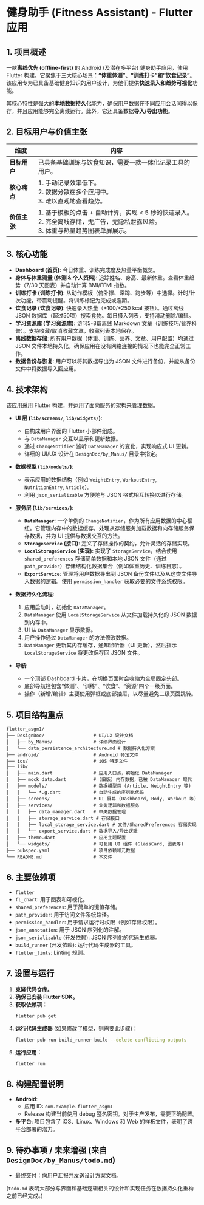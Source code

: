 # 健身助手 (Fitness Assistant) - Flutter 应用

## 1. 项目概述

一款**离线优先 (offline-first)** 的 Android (及潜在多平台) 健身助手应用，使用 Flutter 构建。它聚焦于三大核心场景：**“体重体测”、“训练打卡”和“饮食记录”**。该应用专为已具备基础健身知识的用户设计，为他们提供**快速录入和趋势可视化**功能。

其核心特性是强大的**本地数据持久化**能力，确保用户数据在不同应用会话间得以保存，并且应用能够完全离线运行。此外，它还具备数据**导入/导出功能**。

## 2. 目标用户与价值主张

| 维度         | 内容                                                                 |
| ---------------- | ----------------------------------------------------------------------- |
| **目标用户** | 已具备基础训练与饮食知识，需要一款一体化记录工具的用户。 |
| **核心痛点** | 1. 手动记录效率低下。<br/>2. 数据分散在多个应用中。<br/>3. 难以直观地查看趋势。 |
| **价值主张** | 1. 基于模板的点击 + 自动计算，实现 < 5 秒的快速录入。<br/>2. 完全离线存储，无广告，无隐私泄露风险。<br/>3. 体重与热量趋势图表单屏展示。 |

## 3. 核心功能

* **Dashboard (首页)**: 今日体重、训练完成度及热量平衡概览。
* **身体与体重测量 (体测 & 个人资料)**: 追踪姓名、身高、最新体重。查看体重趋势（7/30 天图表）并自动计算 BMI/FFMI 指数。
* **训练打卡 (训练打卡)**: 从动作模板（俯卧撑、深蹲、跑步等）中选择。计时/计次功能，带震动提醒。将训练标记为完成或逾期。
* **饮食记录 (饮食记录)**: 快速录入热量（+100/+250 kcal 按钮）。通过离线 JSON 数据库（超过50项）搜索食物。每日摄入列表，支持滑动删除/编辑。
* **学习资源库 (学习资源库)**: 访问5-8篇离线 Markdown 文章（训练技巧/营养科普）。支持收藏/取消收藏文章，收藏列表本地保存。
* **离线数据存储**: 所有用户数据（体重、训练、营养、文章、用户配置）均通过 JSON 文件本地持久化，确保应用在没有网络连接的情况下也能完全正常工作。
* **数据备份与恢复**: 用户可以将其数据导出为 JSON 文件进行备份，并能从备份文件中将数据导入回应用。

## 4. 技术架构

该应用采用 Flutter 构建，并运用了面向服务的架构来管理数据。

* **UI 层 (`lib/screens/`, `lib/widgets/`)**:
    * 由构成用户界面的 Flutter 小部件组成。
    * 与 `DataManager` 交互以显示和更新数据。
    * 通过 `ChangeNotifier` 监听 `DataManager` 的变化，实现响应式 UI 更新。
    * 详细的 UI/UX 设计在 `DesignDoc/by_Manus/` 目录中指定。

* **数据模型 (`lib/models/`)**:
    * 表示应用的数据结构（例如 `WeightEntry`, `WorkoutEntry`, `NutritionEntry`, `Article`）。
    * 利用 `json_serializable` 方便地与 JSON 格式相互转换以进行存储。

* **服务层 (`lib/services/`)**:
    * **`DataManager`**: 一个单例的 `ChangeNotifier`，作为所有应用数据的中心枢纽。它管理内存中的数据缓存，处理从存储服务加载数据和向存储服务保存数据，并为 UI 提供与数据交互的方法。
    * **`StorageService` (接口)**: 定义了存储操作的契约，允许灵活的存储实现。
    * **`LocalStorageService` (实现)**: 实现了 `StorageService`，结合使用 `shared_preferences` 存储简单数据和本地 JSON 文件（通过 `path_provider`）存储结构化数据集合（例如体重历史、训练日志）。
    * **`ExportService`**: 管理将用户数据导出到 JSON 备份文件以及从这类文件导入数据的逻辑。使用 `permission_handler` 获取必要的文件系统权限。

* **数据持久化流程**:
    1.  应用启动时，初始化 `DataManager`。
    2.  `DataManager` 使用 `LocalStorageService` 从文件加载持久化的 JSON 数据到内存中。
    3.  UI 从 `DataManager` 显示数据。
    4.  用户操作通过 `DataManager` 的方法修改数据。
    5.  `DataManager` 更新其内存缓存，通知监听器（UI 更新），然后指示 `LocalStorageService` 将更改保存回 JSON 文件。

* **导航**:
    * 一个顶部 Dashboard 卡片，在切换页面时会收缩为全局固定头部。
    * 底部导航栏包含“体测”、“训练”、“饮食”、“资源”四个一级页面。
    * 操作（新增/编辑）主要使用弹框或底部抽屉，以尽量避免二级页面跳转。

## 5. 项目结构重点

```
flutter_asgm1/
├── DesignDoc/                  # UI/UX 设计文档
│   ├── by_Manus/               # 详细界面设计
│   └── data_persistence_architecture.md # 数据持久化方案
├── android/                    # Android 特定文件
├── ios/                        # iOS 特定文件
├── lib/
│   ├── main.dart               # 应用入口点，初始化 DataManager
│   ├── mock_data.dart          # (旧版) 内存数据，已被 DataManager 取代
│   ├── models/                 # 数据模型类 (Article, WeightEntry 等)
│   │   └── *.g.dart            # 自动生成的序列化代码
│   ├── screens/                # UI 屏幕 (Dashboard, Body, Workout 等)
│   ├── services/               # 业务逻辑和数据服务
│   │   ├── data_manager.dart   # 中央数据管理
│   │   ├── storage_service.dart # 存储接口
│   │   ├── local_storage_service.dart # 文件/SharedPreferences 存储实现
│   │   └── export_service.dart # 数据导入/导出逻辑
│   ├── theme.dart              # 应用主题配置
│   └── widgets/                # 可复用 UI 组件 (GlassCard, 图表等)
├── pubspec.yaml                # 项目依赖和元数据
└── README.md                   # 本文件
```

## 6. 主要依赖项

* `flutter`
* `fl_chart`: 用于图表和可视化。
* `shared_preferences`: 用于简单的键值存储。
* `path_provider`: 用于访问文件系统路径。
* `permission_handler`: 用于请求运行时权限（例如存储权限）。
* `json_annotation`: 用于 JSON 序列化的注解。
* `json_serializable` (开发依赖): JSON 序列化的代码生成器。
* `build_runner` (开发依赖): 运行代码生成器的工具。
* `flutter_lints`: Linting 规则。

## 7. 设置与运行

1.  **克隆代码仓库。**
2.  **确保已安装 Flutter SDK。**
3.  **获取依赖项：**
    ```bash
    flutter pub get
    ```
4.  **运行代码生成器** (如果修改了模型，则需要此步骤)：
    ```bash
    flutter pub run build_runner build --delete-conflicting-outputs
    ```
5.  **运行应用：**
    ```bash
    flutter run
    ```

## 8. 构建配置说明
* **Android**:
    * 应用 ID: `com.example.flutter_asgm1`
    * Release 构建当前使用 debug 签名密钥。对于生产发布，需要正确配置。
* **多平台**: 项目包含了 iOS、Linux、Windows 和 Web 的样板文件，表明了跨平台部署的潜力。

## 9. 待办事项 / 未来增强 (来自 `DesignDoc/by_Manus/todo.md`)
* 最终交付：向用户汇报并发送设计方案文档。

(`todo.md` 表明大部分与界面和基础逻辑相关的设计和实现任务在数据持久化重构之前已经完成。)